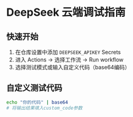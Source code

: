 # DeepSeek 云端调试指南

## 快速开始
1. 在仓库设置中添加 `DEEPSEEK_APIKEY` Secrets
2. 进入 Actions → 选择工作流 → Run workflow
3. 选择测试模式或输入自定义代码（base64编码）

## 自定义测试代码
```bash
echo "你的代码" | base64
# 将输出结果填入custom_code参数
```
